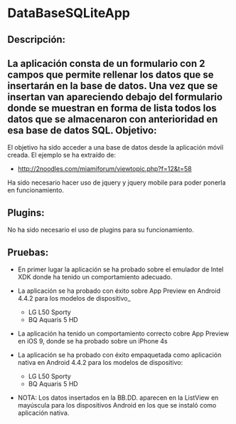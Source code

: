 DataBaseSQLiteApp
=================

Descripción:
------------
La aplicación consta de un formulario con 2 campos que permite rellenar los datos que se insertarán en la base de datos. Una vez que se insertan van apareciendo debajo del formulario donde se muestran en forma de lista todos los datos que se almacenaron con anterioridad en esa base de datos SQL.
Objetivo:
---------
El objetivo ha sido acceder a una base de datos desde la aplicación móvil creada. El ejemplo se ha extraído de:

* http://2noodles.com/miamiforum/viewtopic.php?f=12&t=58

Ha sido necesario hacer uso de jquery y jquery mobile para poder ponerla en funcionamiento.

Plugins:
--------
No ha sido necesario el uso de plugins para su funcionamiento.

Pruebas:
--------
* En primer lugar la aplicación se ha probado sobre el emulador de Intel XDK donde ha tenido un comportamiento adecuado.

* La aplicación se ha probado con éxito sobre App Preview en Android 4.4.2 para los modelos de dispositivo_
    - LG L50 Sporty
    - BQ Aquaris 5 HD

* La aplicación ha tenido un comportamiento correcto cobre App Preview en iOS 9, donde se ha probado sobre un iPhone 4s

* La aplicación se ha probado con éxito empaquetada como aplicación nativa  en Android 4.4.2 para los modelos de dispositivo:
    - LG L50 Sporty
    - BQ Aquaris 5 HD

* NOTA: Los datos insertados en la BB.DD. aparecen en la ListView en mayúscula para los dispositivos Android en los que se instaló como aplicación nativa.


